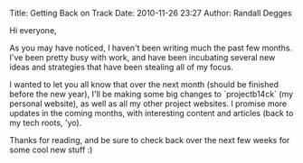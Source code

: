 Title: Getting Back on Track
Date: 2010-11-26 23:27
Author: Randall Degges


Hi everyone,

As you may have noticed, I haven't been writing much the past few months. I've
been pretty busy with work, and have been incubating several new ideas and
strategies that have been stealing all of my focus.

I wanted to let you all know that over the next month (should be finished before
the new year), I'll be making some big changes to \`projectb14ck\` (my personal
website), as well as all my other project websites. I promise more updates in
the coming months, with interesting content and articles (back to my tech roots,
'yo).

Thanks for reading, and be sure to check back over the next few weeks for some
cool new stuff :)
